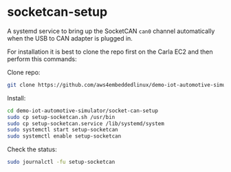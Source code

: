 # socketcan-setup

A systemd service to bring up the SocketCAN `can0` channel automatically when the
USB to CAN adapter is plugged in.

For installation it is best to clone the repo first on the Carla EC2 and then perform this commands:

Clone repo:
```bash
git clone https://github.com/aws4embeddedlinux/demo-iot-automotive-simulator.git
```

Install:
```bash
cd demo-iot-automotive-simulator/socket-can-setup
sudo cp setup-socketcan.sh /usr/bin
sudo cp setup-socketcan.service /lib/systemd/system
sudo systemctl start setup-socketcan
sudo systemctl enable setup-socketcan
```

Check the status:
```bash
sudo journalctl -fu setup-socketcan
```
